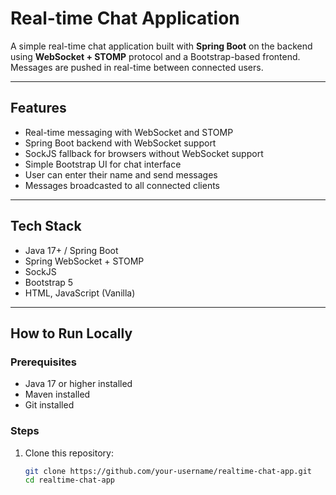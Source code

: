 # Real-time Chat Application

A simple real-time chat application built with **Spring Boot** on the backend using **WebSocket + STOMP** protocol and a Bootstrap-based frontend.  
Messages are pushed in real-time between connected users.

---

## Features

- Real-time messaging with WebSocket and STOMP
- Spring Boot backend with WebSocket support
- SockJS fallback for browsers without WebSocket support
- Simple Bootstrap UI for chat interface
- User can enter their name and send messages
- Messages broadcasted to all connected clients

---

## Tech Stack

- Java 17+ / Spring Boot
- Spring WebSocket + STOMP
- SockJS
- Bootstrap 5
- HTML, JavaScript (Vanilla)

---

## How to Run Locally

### Prerequisites

- Java 17 or higher installed
- Maven installed
- Git installed

### Steps

1. Clone this repository:
   ```bash
   git clone https://github.com/your-username/realtime-chat-app.git
   cd realtime-chat-app
